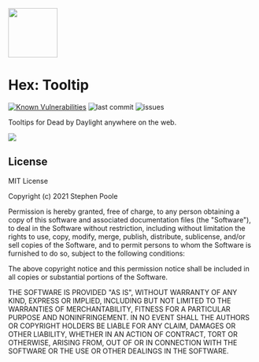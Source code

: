 <img src="https://hextooltip.com/logo.svg" width="100" height="100"> 

# Hex: Tooltip

[![Known Vulnerabilities](https://snyk.io/test/github/stephenpoole/hex-tooltip-extension/badge.svg)](https://snyk.io/test/github/stephenpoole/hex-tooltip-extension)
![last commit](https://img.shields.io/github/last-commit/stephenpoole/hex-tooltip-extension)
![issues](https://img.shields.io/github/issues/stephenpoole/hex-tooltip-extension)

Tooltips for Dead by Daylight anywhere on the web.

<img src="https://hextooltip.com/ruin.jpg" > 

## License

MIT License

Copyright (c) 2021 Stephen Poole

Permission is hereby granted, free of charge, to any person obtaining a copy
of this software and associated documentation files (the "Software"), to deal
in the Software without restriction, including without limitation the rights
to use, copy, modify, merge, publish, distribute, sublicense, and/or sell
copies of the Software, and to permit persons to whom the Software is
furnished to do so, subject to the following conditions:

The above copyright notice and this permission notice shall be included in all
copies or substantial portions of the Software.

THE SOFTWARE IS PROVIDED "AS IS", WITHOUT WARRANTY OF ANY KIND, EXPRESS OR
IMPLIED, INCLUDING BUT NOT LIMITED TO THE WARRANTIES OF MERCHANTABILITY,
FITNESS FOR A PARTICULAR PURPOSE AND NONINFRINGEMENT. IN NO EVENT SHALL THE
AUTHORS OR COPYRIGHT HOLDERS BE LIABLE FOR ANY CLAIM, DAMAGES OR OTHER
LIABILITY, WHETHER IN AN ACTION OF CONTRACT, TORT OR OTHERWISE, ARISING FROM,
OUT OF OR IN CONNECTION WITH THE SOFTWARE OR THE USE OR OTHER DEALINGS IN THE
SOFTWARE.
